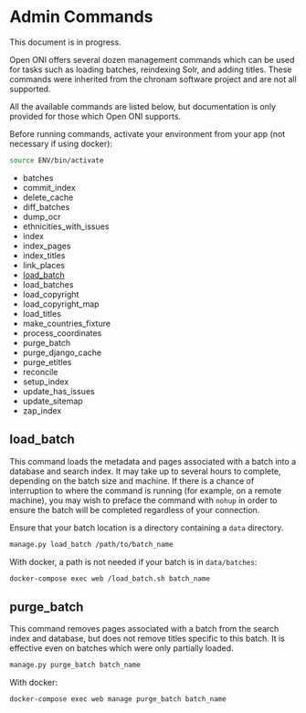 # Admin Commands

This document is in progress.

Open ONI offers several dozen management commands which can be used for tasks
such as loading batches, reindexing Solr, and adding titles. These commands
were inherited from the chronam software project and are not all supported.

All the available commands are listed below, but documentation is only
provided for those which Open ONI supports.

Before running commands, activate your environment from your app (not necessary if using docker):

```bash
source ENV/bin/activate
```

- batches
- commit_index
- delete_cache
- diff_batches
- dump_ocr
- ethnicities_with_issues
- index
- index_pages
- index_titles
- link_places
- [load_batch](#load_batch)
- load_batches
- load_copyright
- load_copyright_map
- load_titles
- make_countries_fixture
- process_coordinates
- purge_batch
- purge_django_cache
- purge_etitles
- reconcile
- setup_index
- update_has_issues
- update_sitemap
- zap_index

## load_batch

This command loads the metadata and pages associated with a batch into a
database and search index. It may take up to several hours to complete,
depending on the batch size and machine. If there is a chance of interruption
to where the command is running (for example, on a remote machine), you may
wish to preface the command with `nohup` in order to ensure the batch will be
completed regardless of your connection.

Ensure that your batch location is a directory containing a `data` directory.

```bash
manage.py load_batch /path/to/batch_name
```
With docker, a path is not needed if your batch is in `data/batches`:

```bash
docker-compose exec web /load_batch.sh batch_name 
```

## purge_batch

This command removes pages associated with a batch from the search index and
database, but does not remove titles specific to this batch. It is effective
even on batches which were only partially loaded.

```bash
manage.py purge_batch batch_name
```

With docker:

```bash
docker-compose exec web manage purge_batch batch_name
```
